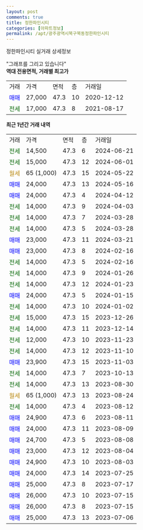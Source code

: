 ```yaml
---
layout: post
comments: true
title: 정한파인시티
categories: [아파트정보]
permalink: /apt/광주광역시북구북동정한파인시티
---
```


정한파인시티 실거래 상세정보

<script type="text/javascript">
  google.charts.load('current', {'packages':['line', 'corechart']});
  google.charts.setOnLoadCallback(drawChart);

  function drawChart() {
    var data = new google.visualization.DataTable();
    data.addColumn('date', '거래일');
    data.addColumn('number', "매매");
    data.addColumn('number', "전세");
    data.addColumn('number', "전매");

    data.addRows([[new Date(Date.parse("2024-06-21")), null, 14500, null], [new Date(Date.parse("2024-06-01")), null, 15000, null], [new Date(Date.parse("2024-05-22")), null, null, null], [new Date(Date.parse("2024-05-16")), 24000, null, null], [new Date(Date.parse("2024-04-12")), 24000, null, null], [new Date(Date.parse("2024-04-03")), null, 14000, null], [new Date(Date.parse("2024-03-28")), null, 14000, null], [new Date(Date.parse("2024-03-28")), null, 14000, null], [new Date(Date.parse("2024-03-21")), 23000, null, null], [new Date(Date.parse("2024-02-16")), 23000, null, null], [new Date(Date.parse("2024-02-16")), null, 14000, null], [new Date(Date.parse("2024-01-26")), null, 14000, null], [new Date(Date.parse("2024-01-23")), null, 14000, null], [new Date(Date.parse("2024-01-15")), 24000, null, null], [new Date(Date.parse("2024-01-02")), null, 14000, null], [new Date(Date.parse("2023-12-26")), null, 15000, null], [new Date(Date.parse("2023-12-14")), null, 14000, null], [new Date(Date.parse("2023-11-23")), null, 12000, null], [new Date(Date.parse("2023-11-10")), null, 14000, null], [new Date(Date.parse("2023-11-03")), 23900, null, null], [new Date(Date.parse("2023-10-13")), null, 14000, null], [new Date(Date.parse("2023-08-30")), null, 14000, null], [new Date(Date.parse("2023-08-24")), null, null, null], [new Date(Date.parse("2023-08-12")), null, 14000, null], [new Date(Date.parse("2023-08-11")), 24900, null, null], [new Date(Date.parse("2023-08-09")), 24000, null, null], [new Date(Date.parse("2023-08-08")), 24700, null, null], [new Date(Date.parse("2023-08-04")), 23000, null, null], [new Date(Date.parse("2023-08-03")), 24900, null, null], [new Date(Date.parse("2023-07-25")), 24000, null, null], [new Date(Date.parse("2023-07-17")), 25000, null, null], [new Date(Date.parse("2023-07-15")), 26000, null, null], [new Date(Date.parse("2023-07-15")), 26000, null, null], [new Date(Date.parse("2023-07-06")), 25000, null, null]]);

    var options = {
      hAxis: {
        format: 'yyyy/MM/dd'
      },    
      lineWidth: 0,
      pointsVisible: true,    
      title: '최근 1년간 유형별 실거래가 분포',
      legend: { position: 'bottom' }
    };

    var formatter = new google.visualization.NumberFormat({pattern:'###,###'} );
    formatter.format(data, 1);
    formatter.format(data, 2);
    
    setTimeout(function() {
        var chart = new google.visualization.LineChart(document.getElementById('columnchart_material'));
        chart.draw(data, (options));
        document.getElementById('loading').style.display = 'none';
    }, 200);
  }
</script>


<div id="loading" style="z-index:20; display: block; margin-left: 0px">"그래프를 그리고 있습니다"</div>
<div id="columnchart_material" style="width: 95%; margin-left: 0px; display: block"></div>
<!-- contents start -->
<b>역대 전용면적, 거래별 최고가</b>
<table class="sortable">
    <tr>
      <td>거래</td>
      <td>가격</td>
      <td>면적</td>
      <td>층</td>
      <td>거래일</td>
    </tr>
        <tr>
          <td><a style="color: blue">매매</a></td>
          <td>27,000</td>
          <td>47.3</td>
          <td>10</td>
          <td>2020-12-12</td>
        </tr>        
        <tr>
              <td><a style="color: darkgreen">전세</a></td>
              <td>17,000</td>
              <td>47.3</td>
              <td>8</td>
              <td>2021-08-17</td>
            </tr>        
    
</table>

<b>최근 1년간 거래 내역</b>

<table class="sortable">
    <tr>
      <td>거래</td>
      <td>가격</td>
      <td>면적</td>
      <td>층</td>
      <td>거래일</td>
    </tr>
    <tr>
      <td><a style="color: darkgreen">전세</a></td>
      <td>14,500</td>
      <td>47.3</td>
      <td>6</td>
      <td>2024-06-21</td>
    </tr>          <tr>
      <td><a style="color: darkgreen">전세</a></td>
      <td>15,000</td>
      <td>47.3</td>
      <td>12</td>
      <td>2024-06-01</td>
    </tr>          <tr>
      <td><a style="color: darkgoldenrod">월세</a></td>
      <td>65 (1,000)</td>
      <td>47.3</td>
      <td>15</td>
      <td>2024-05-22</td>
    </tr>          <tr>
      <td><a style="color: blue">매매</a></td>
      <td>24,000</td>
      <td>47.3</td>
      <td>13</td>
      <td>2024-05-16</td>
    </tr>          <tr>
      <td><a style="color: blue">매매</a></td>
      <td>24,000</td>
      <td>47.3</td>
      <td>4</td>
      <td>2024-04-12</td>
    </tr>          <tr>
      <td><a style="color: darkgreen">전세</a></td>
      <td>14,000</td>
      <td>47.3</td>
      <td>9</td>
      <td>2024-04-03</td>
    </tr>          <tr>
      <td><a style="color: darkgreen">전세</a></td>
      <td>14,000</td>
      <td>47.3</td>
      <td>7</td>
      <td>2024-03-28</td>
    </tr>          <tr>
      <td><a style="color: darkgreen">전세</a></td>
      <td>14,000</td>
      <td>47.3</td>
      <td>5</td>
      <td>2024-03-28</td>
    </tr>          <tr>
      <td><a style="color: blue">매매</a></td>
      <td>23,000</td>
      <td>47.3</td>
      <td>11</td>
      <td>2024-03-21</td>
    </tr>          <tr>
      <td><a style="color: blue">매매</a></td>
      <td>23,000</td>
      <td>47.3</td>
      <td>8</td>
      <td>2024-02-16</td>
    </tr>          <tr>
      <td><a style="color: darkgreen">전세</a></td>
      <td>14,000</td>
      <td>47.3</td>
      <td>5</td>
      <td>2024-02-16</td>
    </tr>          <tr>
      <td><a style="color: darkgreen">전세</a></td>
      <td>14,000</td>
      <td>47.3</td>
      <td>9</td>
      <td>2024-01-26</td>
    </tr>          <tr>
      <td><a style="color: darkgreen">전세</a></td>
      <td>14,000</td>
      <td>47.3</td>
      <td>12</td>
      <td>2024-01-23</td>
    </tr>          <tr>
      <td><a style="color: blue">매매</a></td>
      <td>24,000</td>
      <td>47.3</td>
      <td>5</td>
      <td>2024-01-15</td>
    </tr>          <tr>
      <td><a style="color: darkgreen">전세</a></td>
      <td>14,000</td>
      <td>47.3</td>
      <td>10</td>
      <td>2024-01-02</td>
    </tr>          <tr>
      <td><a style="color: darkgreen">전세</a></td>
      <td>15,000</td>
      <td>47.3</td>
      <td>15</td>
      <td>2023-12-26</td>
    </tr>          <tr>
      <td><a style="color: darkgreen">전세</a></td>
      <td>14,000</td>
      <td>47.3</td>
      <td>11</td>
      <td>2023-12-14</td>
    </tr>          <tr>
      <td><a style="color: darkgreen">전세</a></td>
      <td>12,000</td>
      <td>47.3</td>
      <td>10</td>
      <td>2023-11-23</td>
    </tr>          <tr>
      <td><a style="color: darkgreen">전세</a></td>
      <td>14,000</td>
      <td>47.3</td>
      <td>12</td>
      <td>2023-11-10</td>
    </tr>          <tr>
      <td><a style="color: blue">매매</a></td>
      <td>23,900</td>
      <td>47.3</td>
      <td>15</td>
      <td>2023-11-03</td>
    </tr>          <tr>
      <td><a style="color: darkgreen">전세</a></td>
      <td>14,000</td>
      <td>47.3</td>
      <td>7</td>
      <td>2023-10-13</td>
    </tr>          <tr>
      <td><a style="color: darkgreen">전세</a></td>
      <td>14,000</td>
      <td>47.3</td>
      <td>13</td>
      <td>2023-08-30</td>
    </tr>          <tr>
      <td><a style="color: darkgoldenrod">월세</a></td>
      <td>65 (1,000)</td>
      <td>47.3</td>
      <td>13</td>
      <td>2023-08-24</td>
    </tr>          <tr>
      <td><a style="color: darkgreen">전세</a></td>
      <td>14,000</td>
      <td>47.3</td>
      <td>4</td>
      <td>2023-08-12</td>
    </tr>          <tr>
      <td><a style="color: blue">매매</a></td>
      <td>24,900</td>
      <td>47.3</td>
      <td>6</td>
      <td>2023-08-11</td>
    </tr>          <tr>
      <td><a style="color: blue">매매</a></td>
      <td>24,000</td>
      <td>47.3</td>
      <td>11</td>
      <td>2023-08-09</td>
    </tr>          <tr>
      <td><a style="color: blue">매매</a></td>
      <td>24,700</td>
      <td>47.3</td>
      <td>5</td>
      <td>2023-08-08</td>
    </tr>          <tr>
      <td><a style="color: blue">매매</a></td>
      <td>23,000</td>
      <td>47.3</td>
      <td>12</td>
      <td>2023-08-04</td>
    </tr>          <tr>
      <td><a style="color: blue">매매</a></td>
      <td>24,900</td>
      <td>47.3</td>
      <td>10</td>
      <td>2023-08-03</td>
    </tr>          <tr>
      <td><a style="color: blue">매매</a></td>
      <td>24,000</td>
      <td>47.3</td>
      <td>14</td>
      <td>2023-07-25</td>
    </tr>          <tr>
      <td><a style="color: blue">매매</a></td>
      <td>25,000</td>
      <td>47.3</td>
      <td>8</td>
      <td>2023-07-17</td>
    </tr>          <tr>
      <td><a style="color: blue">매매</a></td>
      <td>26,000</td>
      <td>47.3</td>
      <td>10</td>
      <td>2023-07-15</td>
    </tr>          <tr>
      <td><a style="color: blue">매매</a></td>
      <td>26,000</td>
      <td>47.3</td>
      <td>8</td>
      <td>2023-07-15</td>
    </tr>          <tr>
      <td><a style="color: blue">매매</a></td>
      <td>25,000</td>
      <td>47.3</td>
      <td>13</td>
      <td>2023-07-06</td>
    </tr>      </table>
<!-- contents end -->    

